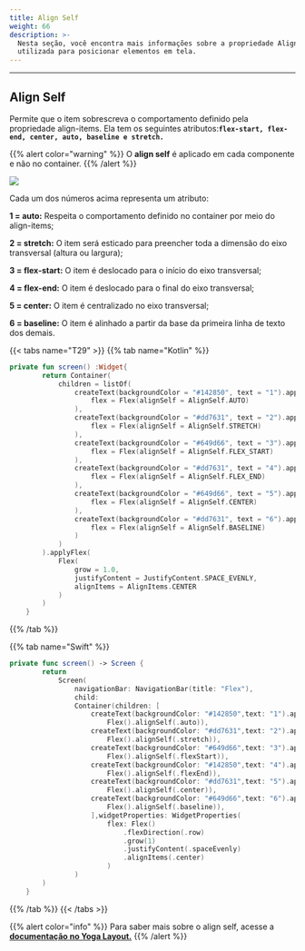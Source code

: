```yaml
---
title: Align Self
weight: 66
description: >-
  Nesta seção, você encontra mais informações sobre a propriedade Align Self
  utilizada para posicionar elementos em tela.
---
```


---

## Align Self

Permite que o item sobrescreva o comportamento definido pela propriedade align-items. Ela tem os seguintes atributos:**`flex-start, flex-end, center, auto, baseline e stretch.`**

{{% alert color="warning" %}}
O **align self** é aplicado em cada componente e não no container.
{{% /alert %}}

![](/docs-beagle/captura-de-tela-2020-06-04-a-s-11.23.38.png)

Cada um dos números acima representa um atributo: 

 **1 = auto:** Respeita o comportamento definido no container por meio do align-items;

 **2 = stretch:** O item será esticado para preencher toda a dimensão do eixo transversal \(altura ou largura\);

**3 =  flex-start:** O item é deslocado para o início do eixo transversal;

**4 = flex-end:** O item é deslocado para o final do eixo transversal; 

**5 = center:** O item é centralizado no eixo transversal;

**6 = baseline:** O item é alinhado a partir da base da primeira linha de texto dos demais.

{{< tabs name="T29" >}}
{{% tab name="Kotlin" %}}

```kotlin
private fun screen() :Widget{
        return Container(
            children = listOf(
                createText(backgroundColor = "#142850", text = "1").applyFlex(
                    flex = Flex(alignSelf = AlignSelf.AUTO)
                ),
                createText(backgroundColor = "#dd7631", text = "2").applyFlex(
                    flex = Flex(alignSelf = AlignSelf.STRETCH)
                ),
                createText(backgroundColor = "#649d66", text = "3").applyFlex(
                    flex = Flex(alignSelf = AlignSelf.FLEX_START)
                ),
                createText(backgroundColor = "#dd7631", text = "4").applyFlex(
                    flex = Flex(alignSelf = AlignSelf.FLEX_END)
                ),
                createText(backgroundColor = "#649d66", text = "5").applyFlex(
                    flex = Flex(alignSelf = AlignSelf.CENTER)
                ),
                createText(backgroundColor = "#dd7631", text = "6").applyFlex(
                    flex = Flex(alignSelf = AlignSelf.BASELINE)
                )
            )
        ).applyFlex(
            Flex(
                grow = 1.0,
                justifyContent = JustifyContent.SPACE_EVENLY,
                alignItems = AlignItems.CENTER
            )
        )
    }
```

{{% /tab %}}

{{% tab name="Swift" %}}
```swift
private func screen() -> Screen {
        return
            Screen(
                navigationBar: NavigationBar(title: "Flex"),
                child:
                Container(children: [
                    createText(backgroundColor: "#142850",text: "1").applyFlex(   
                        Flex().alignSelf(.auto)),
                    createText(backgroundColor: "#dd7631",text: "2").applyFlex(
                        Flex().alignSelf(.stretch)),
                    createText(backgroundColor: "#649d66",text: "3").applyFlex(
                        Flex().alignSelf(.flexStart)),
                    createText(backgroundColor: "#142850",text: "4").applyFlex(
                        Flex().alignSelf(.flexEnd)),
                    createText(backgroundColor: "#dd7631",text: "5").applyFlex(
                        Flex().alignSelf(.center)),
                    createText(backgroundColor: "#649d66",text: "6").applyFlex(
                        Flex().alignSelf(.baseline)),
                    ],widgetProperties: WidgetProperties(
                        flex: Flex()
                            .flexDirection(.row)
                            .grow(1)
                            .justifyContent(.spaceEvenly)
                            .alignItems(.center)
                        )
                )
        )
    }
```
{{% /tab %}}
{{< /tabs >}}

{{% alert color="info" %}}
Para saber mais sobre o align self, acesse a [**documentação no Yoga Layout.**](https://yogalayout.com/docs/align-items/)
{{% /alert %}}
